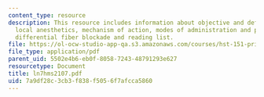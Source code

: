 ```yaml
---
content_type: resource
description: This resource includes information about objective and definition of
  local anesthetics, mechanism of action, modes of administration and pharmacokinetics,
  differential fiber blockade and reading list.
file: https://ol-ocw-studio-app-qa.s3.amazonaws.com/courses/hst-151-principles-of-pharmacology-spring-2005/7a9df28c3cb3f838f5056f7afcca5860_ln7hms2107.pdf
file_type: application/pdf
parent_uid: 5502e4b6-eb0f-8058-7243-48791293e627
resourcetype: Document
title: ln7hms2107.pdf
uid: 7a9df28c-3cb3-f838-f505-6f7afcca5860
---
```

